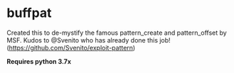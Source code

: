 # buffpat
Created this to de-mystify the famous pattern_create and pattern_offset by MSF. Kudos to @Svenito who has already done this job! (https://github.com/Svenito/exploit-pattern)

**Requires python 3.7x**
